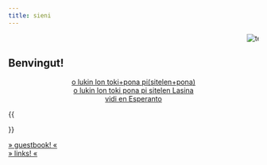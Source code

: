```yaml
---
title: sieni
---
```

    
<marquee direction="left" scrollamount=20>
    <img src="/media/sillies/teto.png" alt="teto" class="fatass">
</marquee>

## Benvingut!

<div align="center">
    <a href="/sp"><span class="sp">o lukin lon toki+pona pi(sitelen+pona)</span></a><br>
    <a href="/tp">o lukin lon toki pona pi sitelen Lasina</a><br>
    <a href="/eo">vidi en Esperanto</a>
</div>

{{<div>}}

<div class="guestbook">
    <a href="https://sijeni.atabook.org/">» guestbook! «</a><br>
    <a href="/links">» links! «</a>
</div>
<br>